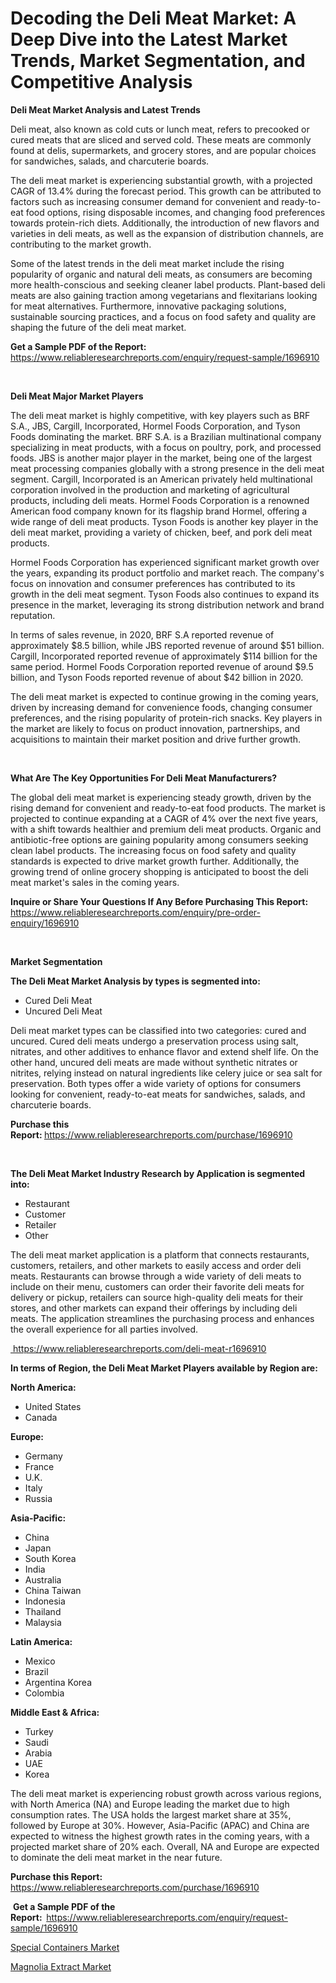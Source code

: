 <p><h1>Decoding the Deli Meat Market: A Deep Dive into the Latest Market Trends, Market Segmentation, and Competitive Analysis</h1></p><p><strong>Deli Meat Market Analysis and Latest Trends</strong></p>
<p><p>Deli meat, also known as cold cuts or lunch meat, refers to precooked or cured meats that are sliced and served cold. These meats are commonly found at delis, supermarkets, and grocery stores, and are popular choices for sandwiches, salads, and charcuterie boards.</p><p>The deli meat market is experiencing substantial growth, with a projected CAGR of 13.4% during the forecast period. This growth can be attributed to factors such as increasing consumer demand for convenient and ready-to-eat food options, rising disposable incomes, and changing food preferences towards protein-rich diets. Additionally, the introduction of new flavors and varieties in deli meats, as well as the expansion of distribution channels, are contributing to the market growth.</p><p>Some of the latest trends in the deli meat market include the rising popularity of organic and natural deli meats, as consumers are becoming more health-conscious and seeking cleaner label products. Plant-based deli meats are also gaining traction among vegetarians and flexitarians looking for meat alternatives. Furthermore, innovative packaging solutions, sustainable sourcing practices, and a focus on food safety and quality are shaping the future of the deli meat market.</p></p>
<p><strong>Get a Sample PDF of the Report:&nbsp;</strong> <a href="https://www.reliableresearchreports.com/enquiry/request-sample/1696910">https://www.reliableresearchreports.com/enquiry/request-sample/1696910</a></p>
<p>&nbsp;</p>
<p><strong>Deli Meat Major Market Players</strong></p>
<p><p>The deli meat market is highly competitive, with key players such as BRF S.A., JBS, Cargill, Incorporated, Hormel Foods Corporation, and Tyson Foods dominating the market. BRF S.A. is a Brazilian multinational company specializing in meat products, with a focus on poultry, pork, and processed foods. JBS is another major player in the market, being one of the largest meat processing companies globally with a strong presence in the deli meat segment. Cargill, Incorporated is an American privately held multinational corporation involved in the production and marketing of agricultural products, including deli meats. Hormel Foods Corporation is a renowned American food company known for its flagship brand Hormel, offering a wide range of deli meat products. Tyson Foods is another key player in the deli meat market, providing a variety of chicken, beef, and pork deli meat products.</p><p>Hormel Foods Corporation has experienced significant market growth over the years, expanding its product portfolio and market reach. The company's focus on innovation and consumer preferences has contributed to its growth in the deli meat segment. Tyson Foods also continues to expand its presence in the market, leveraging its strong distribution network and brand reputation. </p><p>In terms of sales revenue, in 2020, BRF S.A reported revenue of approximately $8.5 billion, while JBS reported revenue of around $51 billion. Cargill, Incorporated reported revenue of approximately $114 billion for the same period. Hormel Foods Corporation reported revenue of around $9.5 billion, and Tyson Foods reported revenue of about $42 billion in 2020.</p><p>The deli meat market is expected to continue growing in the coming years, driven by increasing demand for convenience foods, changing consumer preferences, and the rising popularity of protein-rich snacks. Key players in the market are likely to focus on product innovation, partnerships, and acquisitions to maintain their market position and drive further growth.</p></p>
<p>&nbsp;</p>
<p><strong>What Are The Key Opportunities For Deli Meat Manufacturers?</strong></p>
<p><p>The global deli meat market is experiencing steady growth, driven by the rising demand for convenient and ready-to-eat food products. The market is projected to continue expanding at a CAGR of 4% over the next five years, with a shift towards healthier and premium deli meat products. Organic and antibiotic-free options are gaining popularity among consumers seeking clean label products. The increasing focus on food safety and quality standards is expected to drive market growth further. Additionally, the growing trend of online grocery shopping is anticipated to boost the deli meat market's sales in the coming years.</p></p>
<p><strong>Inquire or Share Your Questions If Any Before Purchasing This Report:</strong> <a href="https://www.reliableresearchreports.com/enquiry/pre-order-enquiry/1696910">https://www.reliableresearchreports.com/enquiry/pre-order-enquiry/1696910</a></p>
<p>&nbsp;</p>
<p><strong>Market Segmentation</strong></p>
<p><strong>The Deli Meat Market Analysis by types is segmented into:</strong></p>
<p><ul><li>Cured Deli Meat</li><li>Uncured Deli Meat</li></ul></p>
<p><p>Deli meat market types can be classified into two categories: cured and uncured. Cured deli meats undergo a preservation process using salt, nitrates, and other additives to enhance flavor and extend shelf life. On the other hand, uncured deli meats are made without synthetic nitrates or nitrites, relying instead on natural ingredients like celery juice or sea salt for preservation. Both types offer a wide variety of options for consumers looking for convenient, ready-to-eat meats for sandwiches, salads, and charcuterie boards.</p></p>
<p><strong>Purchase this Report:&nbsp;</strong><a href="https://www.reliableresearchreports.com/purchase/1696910">https://www.reliableresearchreports.com/purchase/1696910</a></p>
<p>&nbsp;</p>
<p><strong>The Deli Meat Market Industry Research by Application is segmented into:</strong></p>
<p><ul><li>Restaurant</li><li>Customer</li><li>Retailer</li><li>Other</li></ul></p>
<p><p>The deli meat market application is a platform that connects restaurants, customers, retailers, and other markets to easily access and order deli meats. Restaurants can browse through a wide variety of deli meats to include on their menu, customers can order their favorite deli meats for delivery or pickup, retailers can source high-quality deli meats for their stores, and other markets can expand their offerings by including deli meats. The application streamlines the purchasing process and enhances the overall experience for all parties involved.</p></p>
<p><a href="https://www.reliableresearchreports.com/deli-meat-r1696910">&nbsp;https://www.reliableresearchreports.com/deli-meat-r1696910</a></p>
<p><strong>In terms of Region, the Deli Meat Market Players available by Region are:</strong></p>
<p>
    <p> <strong> North America: </strong>
        <ul>
            <li>United States</li>
            <li>Canada</li>
        </ul>
        </p> 
    <p> <strong> Europe: </strong>
        <ul>
            <li>Germany</li>
            <li>France</li>
            <li>U.K.</li>
            <li>Italy</li>
            <li>Russia</li>
        </ul>
        </p> 
    <p> <strong> Asia-Pacific: </strong>
        <ul>
            <li>China</li>
            <li>Japan</li>
            <li>South Korea</li>
            <li>India</li>
            <li>Australia</li>
            <li>China Taiwan</li>
            <li>Indonesia</li>
            <li>Thailand</li>
            <li>Malaysia</li>
        </ul>
        </p> 
    <p> <strong> Latin America: </strong>
        <ul>
            <li>Mexico</li>
            <li>Brazil</li>
            <li>Argentina Korea</li>
            <li>Colombia</li>
        </ul>
        </p> 
    <p> <strong> Middle East & Africa: </strong>
        <ul>
            <li>Turkey</li>
            <li>Saudi</li>
            <li>Arabia</li>
            <li>UAE</li>
            <li>Korea</li>
        </ul>
    </p>
    </p>
<p><p>The deli meat market is experiencing robust growth across various regions, with North America (NA) and Europe leading the market due to high consumption rates. The USA holds the largest market share at 35%, followed by Europe at 30%. However, Asia-Pacific (APAC) and China are expected to witness the highest growth rates in the coming years, with a projected market share of 20% each. Overall, NA and Europe are expected to dominate the deli meat market in the near future.</p></p>
<p><strong>Purchase this Report: </strong><a href="https://www.reliableresearchreports.com/purchase/1696910">https://www.reliableresearchreports.com/purchase/1696910</a></p>
<p>&nbsp;<strong>Get a Sample PDF of the Report:&nbsp;&nbsp;</strong><a href="https://www.reliableresearchreports.com/enquiry/request-sample/1696910">https://www.reliableresearchreports.com/enquiry/request-sample/1696910</a></p>
<p><strong></strong></p>
<p><p><a href="https://view.publitas.com/reportprime-1/special-containers-market-size-2024-2031-global-industrial-analysis-key-geographical-regions-market-share-top-key-players-product-types-and-forecast-research-report/">Special Containers Market</a></p><p><a href="https://scarlet-rocket-c63.notion.site/Magnolia-Extract-Market-Research-Report-Provides-thorough-Industry-Overview-which-offers-an-In-Dept-aff3c4b148f04c58b7f272def3648622">Magnolia Extract Market</a></p></p>